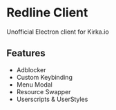 # Redline Client
Unofficial Electron client for Kirka.io 

## Features
* Adblocker
* Custom Keybinding
* Menu Modal
* Resource Swapper
* Userscripts & UserStyles